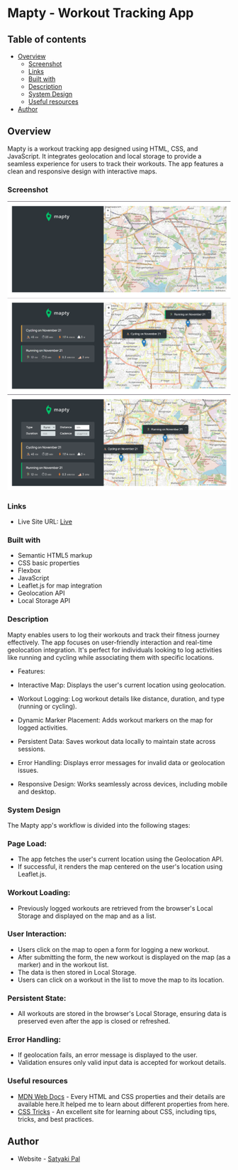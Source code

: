 #  Mapty - Workout Tracking App

## Table of contents

- [Overview](#overview)
  - [Screenshot](#screenshot)
  - [Links](#links)
  - [Built with](#built-with)
  - [Description](#Description)
  - [System Design](#System-design)
  - [Useful resources](#useful-resources)
- [Author](#author)

## Overview

Mapty is a workout tracking app designed using HTML, CSS, and JavaScript. It integrates geolocation and local storage to provide a seamless experience for users to track their workouts. The app features a clean and responsive design with interactive maps.

### Screenshot

![](./screenshot/Screenshot%201.png)
![](./screenshot/Screenshot%202.png)
![](./screenshot/Screenshot%203.png)

### Links

- Live Site URL: [Live](https://versatile28.github.io/Mapty/)

### Built with

- Semantic HTML5 markup
- CSS basic properties
- Flexbox
- JavaScript
- Leaflet.js for map integration
- Geolocation API
- Local Storage API

### Description

Mapty enables users to log their workouts and track their fitness journey effectively. The app focuses on user-friendly interaction and real-time geolocation integration. It's perfect for individuals looking to log activities like running and cycling while associating them with specific locations.

- Features:

- Interactive Map: Displays the user's current location using geolocation.
- Workout Logging: Log workout details like distance, duration, and type (running or cycling).
- Dynamic Marker Placement: Adds workout markers on the map for logged activities.
- Persistent Data: Saves workout data locally to maintain state across sessions.
- Error Handling: Displays error messages for invalid data or geolocation issues.
- Responsive Design: Works seamlessly across devices, including mobile and desktop.

### System Design

The Mapty app's workflow is divided into the following stages:

### Page Load:

- The app fetches the user's current location using the Geolocation API.
- If successful, it renders the map centered on the user's location using Leaflet.js.

### Workout Loading:

- Previously logged workouts are retrieved from the browser's Local Storage and displayed on the map and as a list.

### User Interaction:

- Users click on the map to open a form for logging a new workout.
- After submitting the form, the new workout is displayed on the map (as a marker) and in the workout list.
- The data is then stored in Local Storage.
- Users can click on a workout in the list to move the map to its location.

### Persistent State:

- All workouts are stored in the browser's Local Storage, ensuring data is preserved even after the app is closed or refreshed.

### Error Handling:

- If geolocation fails, an error message is displayed to the user.
- Validation ensures only valid input data is accepted for workout details.

### Useful resources

- [MDN Web Docs](https://developer.mozilla.org/en-US/) - Every HTML and CSS properties and their details are available here.It helped me to learn about different properties from here.
- [CSS Tricks](https://css-tricks.com/) - An excellent site for learning about CSS, including tips, tricks, and best practices.

## Author

- Website - [Satyaki Pal](www.linkedin.com/in/sp2812)
